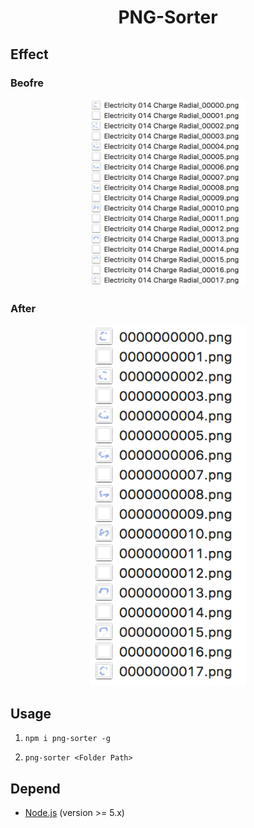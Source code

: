 <h1 align="center"> PNG-Sorter </h1>

## Effect

### Beofre

<p align="center">
    <img src="./README/1.png" width="250px">
</p>

### After

<p align="center">
    <img src="./README/2.png" width="250px">
</p>

## Usage

1. `npm i png-sorter -g`

2. `png-sorter <Folder Path>`

## Depend

* [Node.js](https://nodejs.org/en/) (version >= 5.x)
